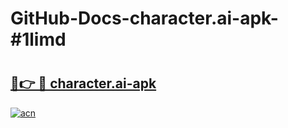 # GitHub-Docs-character.ai-apk-#1limd

# <h2><a href="https://andorid.site?title=character.ai-apk&ref=07A">🔗👉 🔴 character.ai-apk</a></h2>

[![acn](https://github.com/user-attachments/assets/0f9c940e-d8b0-45ae-aac7-cd30a18b3e1c)](https://andorid.site?title=character.ai-apk&ref=07A)

